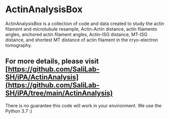 # ActinAnalysisBox

ActinAnalysisBox is a collection of code and data created to study the  actin filament and microtubule resample, Actin-Actin distance, actin filaments angles, anchored actin filament angles, Actin-ISG distance, MT-ISG distance, and shortest MT distance of actin filament in the cryo-electron tomography.

For more details, please visit   
[https://github.com/SaliLab-SH/iPA/ActinAnalysis](https://github.com/SaliLab-SH/iPA/tree/main/ActinAnalysis)
---
There is no guarantee this code will work in your environment. We use the Python 3.7 :)
